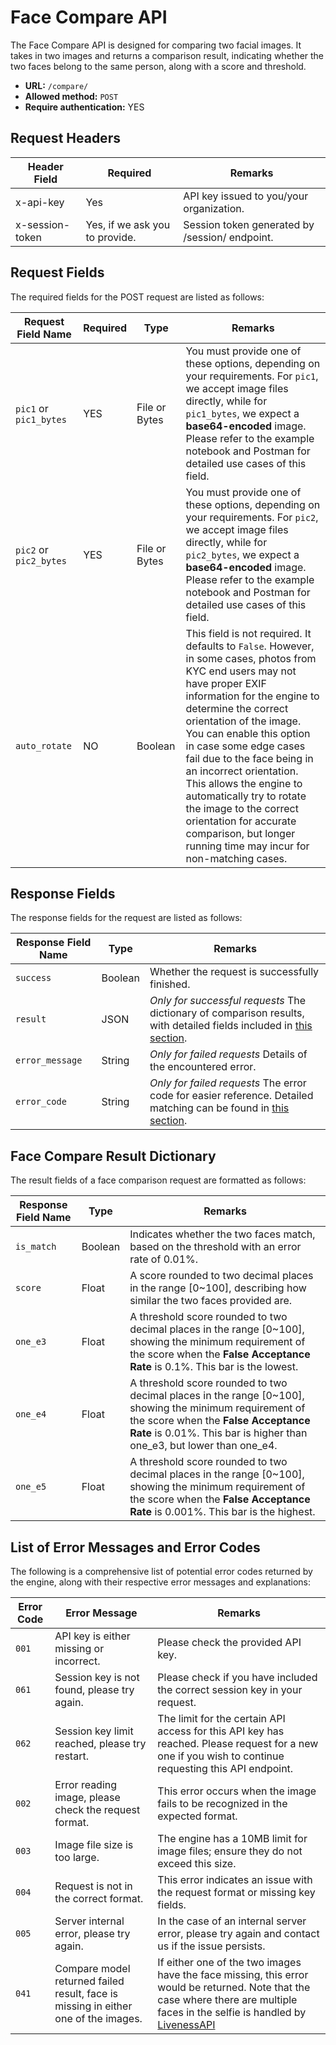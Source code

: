 # Face Compare API
The Face Compare API is designed for comparing two facial images. It takes in two images and returns a comparison result, indicating whether the two faces belong to the same person, along with a score and threshold.

- **URL:** `/compare/`
- **Allowed method:** `POST`
- **Require authentication:** YES


## Request Headers
| Header Field | Required | Remarks                                  |
|--------------|----------|------------------------------------------|
| x-api-key    | Yes      | API key issued to you/your organization. |
| x-session-token | Yes, if we ask you to provide.  | Session token generated by /session/ endpoint. |

## Request Fields
The required fields for the POST request are listed as follows:

| Request Field Name      | Required | Type          | Remarks |
|-------------------------|----------|---------------|---------|
| `pic1` or `pic1_bytes`  | YES      | File or Bytes | You must provide one of these options, depending on your requirements. For `pic1`, we accept image files directly, while for `pic1_bytes`, we expect a **base64-encoded** image. Please refer to the example notebook and Postman for detailed use cases of this field.
| `pic2` or `pic2_bytes`  | YES      | File or Bytes | You must provide one of these options, depending on your requirements. For `pic2`, we accept image files directly, while for `pic2_bytes`, we expect a **base64-encoded** image. Please refer to the example notebook and Postman for detailed use cases of this field.
| `auto_rotate`  | NO      | Boolean | This field is not required. It defaults to `False`. However, in some cases, photos from KYC end users may not have proper EXIF information for the engine to determine the correct orientation of the image. You can enable this option in case some edge cases fail due to the face being in an incorrect orientation. This allows the engine to automatically try to rotate the image to the correct orientation for accurate comparison, but longer running time may incur for non-matching cases.

## Response Fields
The response fields for the request are listed as follows:

| Response Field Name | Type     | Remarks                                            |
|----------------------|----------|----------------------------------------------------|
| `success`              | Boolean  | Whether the request is successfully finished.   |
| `result`               | JSON     | *Only for successful requests* The dictionary of comparison results, with detailed fields included in [this section](#face-compare-result-dictionary). |
| `error_message`        | String   | *Only for failed requests* Details of the encountered error. |
| `error_code`           | String   | *Only for failed requests* The error code for easier reference. Detailed matching can be found in [this section](#list-of-error-messages-and-error-codes). |

## Face Compare Result Dictionary

The result fields of a face comparison request are formatted as follows:

| Response Field Name | Type     | Remarks                                            |
|----------------------|----------|----------------------------------------------------|
| `is_match`            | Boolean  | Indicates whether the two faces match, based on the threshold with an error rate of 0.01%. |
| `score`               | Float    | A score rounded to two decimal places in the range [0~100], describing how similar the two faces provided are. |
| `one_e3`              | Float    | A threshold score rounded to two decimal places in the range [0~100], showing the minimum requirement of the score when the **False Acceptance Rate** is 0.1%. This bar is the lowest. |
| `one_e4`              | Float    | A threshold score rounded to two decimal places in the range [0~100], showing the minimum requirement of the score when the **False Acceptance Rate** is 0.01%. This bar is higher than one_e3, but lower than one_e4. |
| `one_e5`              | Float    | A threshold score rounded to two decimal places in the range [0~100], showing the minimum requirement of the score when the **False Acceptance Rate** is 0.001%. This bar is the highest.

## List of Error Messages and Error Codes

The following is a comprehensive list of potential error codes returned by the engine, along with their respective error messages and explanations:

| Error Code | Error Message                                        | Remarks                                                    |
|------------|-----------------------------------------------------|------------------------------------------------------------|
| `001`        | API key is either missing or incorrect.            | Please check the provided API key.            |
| `061`        | Session key is not found, please try again. | Please check if you have included the correct session key in your request. |
| `062`        | Session key limit reached, please try restart. | The limit for the certain API access for this API key has reached. Please request for a new one if you wish to continue requesting this API endpoint. | 
| `002`        | Error reading image, please check the request format. | This error occurs when the image fails to be recognized in the expected format.|
| `003`        | Image file size is too large.                      | The engine has a 10MB limit for image files; ensure they do not exceed this size.|
| `004`        | Request is not in the correct format.              | This error indicates an issue with the request format or missing key fields.|
| `005`        | Server internal error, please try again.           | In the case of an internal server error, please try again and contact us if the issue persists.|
| `041`        | Compare model returned failed result, face is missing in either one of the images. | If either one of the two images have the face missing, this error would be returned. Note that the case where there are multiple faces in the selfie is handled by [LivenessAPI](./FaceLivenessAPI.md) |